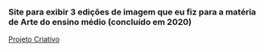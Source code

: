 ### Site para exibir 3 edições de imagem que eu fiz para a matéria de Arte do ensino médio (concluído em 2020)
[Projeto Criativo](https://alissonlewinski.github.io/projetos/projeto-criativo/index.html)
